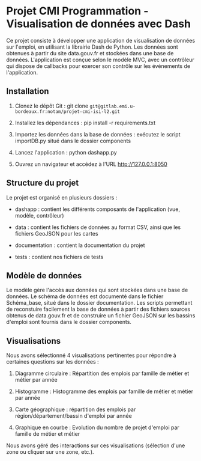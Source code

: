 
# Projet CMI Programmation - Visualisation de données avec Dash

Ce projet consiste à développer une application de visualisation de données sur l'emploi, en utilisant la librairie Dash de Python. Les données sont obtenues à partir du site data.gouv.fr et stockées dans une base de données. L'application est conçue selon le modèle MVC, avec un contrôleur qui dispose de callbacks pour exercer son contrôle sur les événements de l'application.

  

## Installation

  

1. Clonez le dépôt Git : git clone `git@gitlab.emi.u-bordeaux.fr:notam/projet-cmi-isi-l2.git`

2. Installez les dépendances : pip install -r requirements.txt

3. Importez les données dans la base de données : exécutez le script importDB.py situé dans le dossier components

4. Lancez l'application : python dashapp.py

5. Ouvrez un navigateur et accédez à l'URL http://127.0.0.1:8050

  

## Structure du projet

Le projet est organisé en plusieurs dossiers :

  

- dashapp : contient les différents composants de l'application (vue, modèle, contrôleur)

- data : contient les fichiers de données au format CSV, ainsi que les fichiers GeoJSON pour les cartes

- documentation : contient la documentation du projet

- tests : contient nos fichiers de tests

  

## Modèle de données

Le modèle gère l'accès aux données qui sont stockées dans une base de données. Le schéma de données est documenté dans le fichier Schéma_base, situé dans le dossier documentation. Les scripts permettant de reconstuire facilement la base de données à partir des fichiers sources obtenus de data.gouv.fr et de construire un fichier GeoJSON sur les bassins d'emploi sont fournis dans le dossier components.

  

## Visualisations

Nous avons sélectionné 4 visualisations pertinentes pour répondre à certaines questions sur les données :

  

1. Diagramme circulaire : Répartition des emplois par famille de métier et métier par année

2. Histogramme : Histogramme des emplois par famille de métier et métier par année

3. Carte géographique : répartition des emplois par région/département/bassin d'emploi par année

4. Graphique en courbe : Evolution du nombre de projet d'emploi par famille de métier et métier


Nous avons géré des interactions sur ces visualisations (sélection d'une zone ou cliquer sur une zone, etc.). 